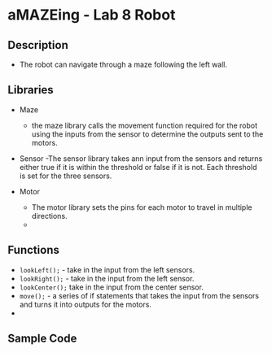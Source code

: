 # aMAZEing - Lab 8 Robot


## Description
  - The robot can navigate through a maze following the left wall.  
 

## Libraries
  - Maze
      - the maze library calls the movement function required for the robot using the inputs from the sensor to determine the outputs sent to the motors.
    
  - Sensor
      -The sensor library takes ann input from the sensors and returns either true if it is within the threshold or false if it is not.  Each threshold is set for the three sensors. 

  - Motor
     - The motor library sets the pins for each motor to travel in multiple directions.  
     - 

## Functions
  - `lookLeft();` - take in the input from the left sensors.
  - `lookRight();` - take in the input from the left sensor.
  - `lookCenter();`  take in the input from the center sensor.
  - `move();` - a series of if statements that takes the input from the sensors and turns it into outputs for the motors.
  - 
## Sample Code
